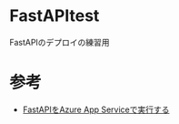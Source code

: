 # FastAPItest
FastAPIのデプロイの練習用

# 参考
* [FastAPIをAzure App Serviceで実行する](https://qiita.com/shyamagu/items/4fca59e47ae74b1ebaff)
